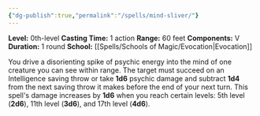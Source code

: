 ```yaml
---
{"dg-publish":true,"permalink":"/spells/mind-sliver/"}
---
```


**Level:** 0th-level
**Casting Time:** 1 action
**Range:** 60 feet
**Components:** V
**Duration:** 1 round
**School:** [[Spells/Schools of Magic/Evocation\|Evocation]]

You drive a disorienting spike of psychic energy into the mind of one creature you can see within range. The target must succeed on an Intelligence saving throw or take **1d6** psychic damage and subtract **1d4** from the next saving throw it makes before the end of your next turn.
This spell's damage increases by **1d6** when you reach certain levels: 5th level (**2d6**), 11th level (**3d6**), and 17th level (**4d6**).